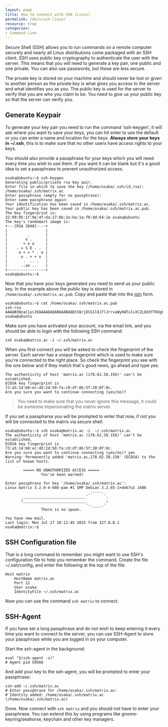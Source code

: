 ```yaml
---
layout: page
title: How to connect with SSH (Linux)
permalink: /docs/ssh-linux/
resource: true
categories:
- Command Line
---
```


Secure Shell (SSH) allows you to run commands on a remote computer securely and nearly all Linux distributions come packaged with an SSH client. SSH uses public key cryptography to authenticate the user with the server. This means that you will need to generate a key pair, one public and one private. You can also use passwords, but these are less secure.

The private key is stored on your machine and should never be lost or given to another person as the private key is what gives you access to the server and what identifies you as you. The public key is used for the server to verify that you are who you claim to be. You need to give us your public key so that the server can verify you.

## Generate Keypair

To generate your key pair you need to run the command 'ssh-keygen', it will ask where you want to save your keys, you can hit enter to use the default or you can enter a name and location for the keys. **Always store your keys in ~/.ssh**, this is to make sure that no other users have access rights to your keys.

You should also provide a passphrase for your keys which you will need every time you wish to use them. If you want it can be blank but it's a good idea to set a passphrase to prevent unauthorized access. 



	osaka@ubuntu:~$ ssh-keygen 
	Generating public/private rsa key pair.
	Enter file in which to save the key (/home/osaka/.ssh/id_rsa): /home/osaka/.ssh/matrix.ac 
	Enter passphrase (empty for no passphrase): 
	Enter same passphrase again: 
	Your identification has been saved in /home/osaka/.ssh/matrix.ac.
	Your public key has been saved in /home/osaka/.ssh/matrix.ac.pub.
	The key fingerprint is:
	32:99:95:1f:9e:4f:da:17:8b:2e:ba:1a:f0:dd:64:1e osaka@ubuntu
	The key's randomart image is:
	+---[RSA 2048]----+
	|                 |
	|         .       |
	|        o .      |
	|       + o o     |
	|    . = S E . .  |
	|     o + = * . o |
	|      o . + + o  |
	|       .  .. .   |
	|      ..oo ..    |
	+-----------------+
	osaka@ubuntu:~$ 

Now that you have your keys generated you need to send us your public key. In the example above the public key is stored in ```/home/osaka/.ssh/matrix.ac.pub```. Copy and paste that into the [join](/join) form. 

	osaka@ubuntu:~$ cat /home/osaka/.ssh/matrix.ac.pub
	ssh-rsa AAAAB3NzaC1yc2EAAAADAQABAAABAQDCSQrjDCG1l8J7lJrrvaWyKWTulLXCZLDd3YTKOg8Lsw2LAtEdEHuQEiKhQUoyxeSRB17rMWBm2+Sqh1rE68bBpiyjPPk+Pcu6FJcPYR/hFKXdxTzP9vEsMYVfE4XizkqgpYT78q4aSESBc1XiNSNLOxvc1kr5OfhzmpZuYeDC8/TGpXO1QqbP/oRas9zqi+o9eYhA3GE4u7Mc+IZLkzjtVm8Ig+DZVx+Ky4b9s8TIpx4wJXzuU74xsHY2G1b0IFnVJCfU/EPGfqbkPt4NVN9MfilkltWGla0sLacwnKNBxu9fDi3ahoAyvfNIkvbBLByfWgX/x6MDzQK/12IY4JBj osaka@ubuntu

Make sure you have activated your account, via the email link, and you should be able to login with the following SSH command: 

	ssh osaka@matrix.ac -i ~/.ssh/matrix.ac

When you first connect you will be asked to check the fingerprint of the server. Each server has a unique fingerprint which is used to make sure you're connected to the right place. So check the fingerprint you see with the one below and if they match that's good news, go ahead and type yes.

	The authenticity of host 'matrix.ac (178.62.58.156)' can't be established.
	ECDSA key fingerprint is 73:a5:14:b0:ec:dd:2d:50:fa:c0:df:8b:5f:20:0f:0c.
	Are you sure you want to continue connecting (yes/no)? 

> You need to make sure that you never ignore this message, it could be someone impersonating the matrix server.

If you set a passpharse you will be prompted to enter that now, if not you will be connected to the matrix via secure shell. 

	osaka@ubuntu:~$ ssh osaka@matrix.ac -i  ~/.ssh/matrix.ac
	The authenticity of host 'matrix.ac (178.62.58.156)' can't be established.
	ECDSA key fingerprint is 73:a5:14:b0:ec:dd:2d:50:fa:c0:df:8b:5f:20:0f:0c.
	Are you sure you want to continue connecting (yes/no)? yes
	Warning: Permanently added 'matrix.ac,178.62.58.156' (ECDSA) to the list of known hosts.

	        ===== NO UNAUTHORIZED ACCESS =====
	                You've been warned!

	Enter passphrase for key '/home/osaka/.ssh/matrix.ac': 
	Linux matrix 3.2.0-4-686-pae #1 SMP Debian 3.2.65-1+deb7u1 i686
	                                     _.----.
	        ____________________________'       `.
	       (____________________________         ;
	                                    '-.____.' 
	                There is no spoon.

	You have new mail.
	Last login: Mon Jul 27 10:12:45 2015 from 127.0.0.1
	osaka@matrix:~$ 

## SSH Configuration file

That is a long command to remember you might want to use SSH's configuration file to help you remember the command. Create the file ~/.ssh/config, and enter the following at the top of the file: 

	Host matrix
		HostName matrix.ac
		Port 22
		User osaka
		IdentityFile ~/.ssh/matrix.ac

Now you can use the command ```ssh matrix``` to connect.

## SSH-Agent

If you have set a long passphrase and do not wish to keep entering it every time you want to connect to the server, you can use SSH-Agent to store your passphrase while you are logged in on your computer. 

Start the ssh-agent in the background:

	eval "$(ssh-agent -s)"
	# Agent pid 59566

And add your key to the ssh-agent, you will be prompted to enter your passphrase: 

	ssh-add ~/.ssh/matrix.ac
	# Enter passphrase for /home/osaka/.ssh/matrix.ac: 
	# Identity added: /home/osaka/.ssh/matrix.ac (/home/osaka/.ssh/matrix.ac)


Done. Now connect with ```ssh matrix``` and you should not have to enter your passphrase. You can extend this by using programs like gnome-keyring/seahorse, keychain and other key managers.

